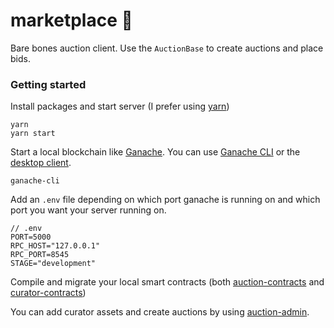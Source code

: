 # marketplace 🤝

Bare bones auction client. Use the `AuctionBase` to create auctions and place bids.

### Getting started

Install packages and start server (I prefer using [yarn](https://yarnpkg.com/en/))

```
yarn
yarn start
```

Start a local blockchain like [Ganache](https://github.com/trufflesuite/ganache). You can use [Ganache CLI](https://github.com/trufflesuite/ganache-cli) or the [desktop client](http://truffleframework.com/ganache/).

```
ganache-cli
```

Add an `.env` file depending on which port ganache is running on and which port you want your server running on.

```
// .env
PORT=5000
RPC_HOST="127.0.0.1"
RPC_PORT=8545
STAGE="development"
```

Compile and migrate your local smart contracts (both [auction-contracts](https://github.com/xlnt/auction-contracts) and [curator-contracts](https://github.com/xlnt/curator-contracts))

You can add curator assets and create auctions by using [auction-admin](https://github.com/xlnt/auction-admin).
